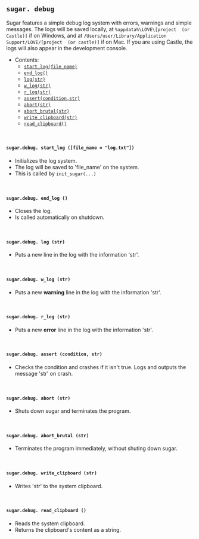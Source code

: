 ## `sugar. debug`
Sugar features a simple debug log system with errors, warnings and simple messages.
The logs will be saved locally, at `%appdata%\LOVE\[project  (or Castle)]` if on Windows, and at `/Users/user/Library/Application Support/LOVE/[project  (or castle)]` if on Mac.
If you are using Castle, the logs will also appear in the development console.

- Contents:
  - [`start_log(file_name)`](#sugardebug-start_log-file_name--logtxt)
  - [`end_log()`](#sugardebug-end_log-)
  - [`log(str)`](#sugardebug-log-str)
  - [`w_log(str)`](#sugardebug-w_log-str)
  - [`r_log(str)`](#sugardebug-r_log-str)
  - [`assert(condition,str)`](#sugardebug-assert-condition-str)
  - [`abort(str)`](#sugardebug-abort-str)
  - [`abort_brutal(str)`](#sugardebug-abort_brutal-str)
  - [`write_clipboard(str)`](#sugardebug-write_clipboard-str)
  - [`read_clipboard()`](#sugardebug-read_clipboard-)

&#8202;

#### `sugar.debug. start_log ([file_name = "log.txt"])`
- Initializes the log system.
- The log will be saved to 'file_name' on the system.
- This is called by `init_sugar(...)`

&#8202;

#### `sugar.debug. end_log ()`
- Closes the log.
- Is called automatically on shutdown.

&#8202;

#### `sugar.debug. log (str)`
- Puts a new line in the log with the information 'str'.

&#8202;

#### `sugar.debug. w_log (str)`
- Puts a new **warning** line in the log with the information 'str'.

&#8202;

#### `sugar.debug. r_log (str)`
- Puts a new **error** line in the log with the information 'str'.

&#8202;

#### `sugar.debug. assert (condition, str)`
- Checks the condition and crashes if it isn't true. Logs and outputs the message 'str' on crash.

&#8202;

#### `sugar.debug. abort (str)`
- Shuts down sugar and terminates the program.

&#8202;

#### `sugar.debug. abort_brutal (str)`
- Terminates the program immediately, without shuting down sugar.

&#8202;

#### `sugar.debug. write_clipboard (str)`
- Writes 'str' to the system clipboard.

&#8202;

#### `sugar.debug. read_clipboard ()`
- Reads the system clipboard.
- Returns the clipboard's content as a string.

